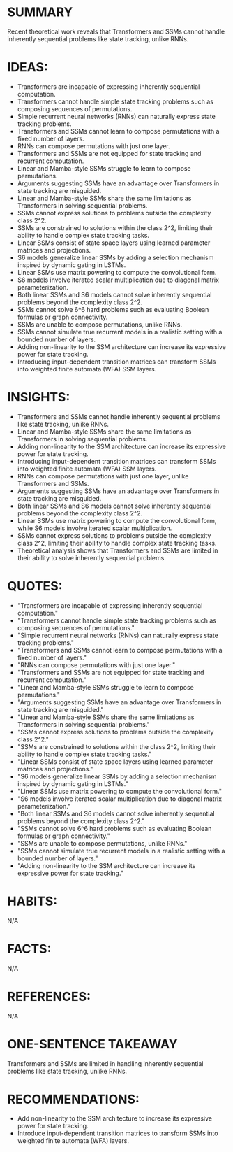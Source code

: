 # SUMMARY
Recent theoretical work reveals that Transformers and SSMs cannot handle inherently sequential problems like state tracking, unlike RNNs.

# IDEAS:
- Transformers are incapable of expressing inherently sequential computation.
- Transformers cannot handle simple state tracking problems such as composing sequences of permutations.
- Simple recurrent neural networks (RNNs) can naturally express state tracking problems.
- Transformers and SSMs cannot learn to compose permutations with a fixed number of layers.
- RNNs can compose permutations with just one layer.
- Transformers and SSMs are not equipped for state tracking and recurrent computation.
- Linear and Mamba-style SSMs struggle to learn to compose permutations.
- Arguments suggesting SSMs have an advantage over Transformers in state tracking are misguided.
- Linear and Mamba-style SSMs share the same limitations as Transformers in solving sequential problems.
- SSMs cannot express solutions to problems outside the complexity class 2^2.
- SSMs are constrained to solutions within the class 2^2, limiting their ability to handle complex state tracking tasks.
- Linear SSMs consist of state space layers using learned parameter matrices and projections.
- S6 models generalize linear SSMs by adding a selection mechanism inspired by dynamic gating in LSTMs.
- Linear SSMs use matrix powering to compute the convolutional form.
- S6 models involve iterated scalar multiplication due to diagonal matrix parameterization.
- Both linear SSMs and S6 models cannot solve inherently sequential problems beyond the complexity class 2^2.
- SSMs cannot solve 6^6 hard problems such as evaluating Boolean formulas or graph connectivity.
- SSMs are unable to compose permutations, unlike RNNs.
- SSMs cannot simulate true recurrent models in a realistic setting with a bounded number of layers.
- Adding non-linearity to the SSM architecture can increase its expressive power for state tracking.
- Introducing input-dependent transition matrices can transform SSMs into weighted finite automata (WFA) SSM layers.

# INSIGHTS:
- Transformers and SSMs cannot handle inherently sequential problems like state tracking, unlike RNNs.
- Linear and Mamba-style SSMs share the same limitations as Transformers in solving sequential problems.
- Adding non-linearity to the SSM architecture can increase its expressive power for state tracking.
- Introducing input-dependent transition matrices can transform SSMs into weighted finite automata (WFA) SSM layers.
- RNNs can compose permutations with just one layer, unlike Transformers and SSMs.
- Arguments suggesting SSMs have an advantage over Transformers in state tracking are misguided.
- Both linear SSMs and S6 models cannot solve inherently sequential problems beyond the complexity class 2^2.
- Linear SSMs use matrix powering to compute the convolutional form, while S6 models involve iterated scalar multiplication.
- SSMs cannot express solutions to problems outside the complexity class 2^2, limiting their ability to handle complex state tracking tasks.
- Theoretical analysis shows that Transformers and SSMs are limited in their ability to solve inherently sequential problems.

# QUOTES:
- "Transformers are incapable of expressing inherently sequential computation."
- "Transformers cannot handle simple state tracking problems such as composing sequences of permutations."
- "Simple recurrent neural networks (RNNs) can naturally express state tracking problems."
- "Transformers and SSMs cannot learn to compose permutations with a fixed number of layers."
- "RNNs can compose permutations with just one layer."
- "Transformers and SSMs are not equipped for state tracking and recurrent computation."
- "Linear and Mamba-style SSMs struggle to learn to compose permutations."
- "Arguments suggesting SSMs have an advantage over Transformers in state tracking are misguided."
- "Linear and Mamba-style SSMs share the same limitations as Transformers in solving sequential problems."
- "SSMs cannot express solutions to problems outside the complexity class 2^2."
- "SSMs are constrained to solutions within the class 2^2, limiting their ability to handle complex state tracking tasks."
- "Linear SSMs consist of state space layers using learned parameter matrices and projections."
- "S6 models generalize linear SSMs by adding a selection mechanism inspired by dynamic gating in LSTMs."
- "Linear SSMs use matrix powering to compute the convolutional form."
- "S6 models involve iterated scalar multiplication due to diagonal matrix parameterization."
- "Both linear SSMs and S6 models cannot solve inherently sequential problems beyond the complexity class 2^2."
- "SSMs cannot solve 6^6 hard problems such as evaluating Boolean formulas or graph connectivity."
- "SSMs are unable to compose permutations, unlike RNNs."
- "SSMs cannot simulate true recurrent models in a realistic setting with a bounded number of layers."
- "Adding non-linearity to the SSM architecture can increase its expressive power for state tracking."

# HABITS:
N/A

# FACTS:
N/A

# REFERENCES:
N/A

# ONE-SENTENCE TAKEAWAY
Transformers and SSMs are limited in handling inherently sequential problems like state tracking, unlike RNNs.

# RECOMMENDATIONS:
- Add non-linearity to the SSM architecture to increase its expressive power for state tracking.
- Introduce input-dependent transition matrices to transform SSMs into weighted finite automata (WFA) layers.